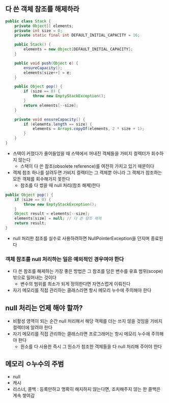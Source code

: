 ## 다 쓴 객체 참조를 해제하라

```java
public class Stack {
    private Object[] elements;
    private int size = 0;
    private static final int DEFAULT_INITIAL_CAPACITY = 16;

    public Stack() {
        elements = new Object[DEFAULT_INITIAL_CAPACITY];
    }

    public void push(Object e) {
        ensureCapacity();
        elements[size++] = e;
    }

    public Object pop() {
        if (size == 0) {
            throw new EmptyStackException();
        }
        return elements[--size];
    }

    private void ensureCapacity() {
        if (elements.length == size) {
            elements = Arrays.copyOf(elements, 2 * size + 1);
        }
    }
}
```

- 스택이 커졌다가 줄어들었을 때 스택에서 꺼내진 객체들을 가비지 컬렉터가 회수하지 않는다
  - 스택이 다 쓴 참조(obsolete reference)를 여전히 가지고 있기 때문이다
- 객체 참조 하나를 살려두면 가비지 컬렉터는 그 객체뿐 아니라 그 객체가 참조하는 모든 객체를 회수해가지 못한다
  - 참조를 다 썼을 때 null 처리(참조 해제)한다

```java
public Object pop() {
    if (size == 0) {
        throw new EmptyStackException();
    }
    Object result = elements[--size];
    elements[size] = null; // 다 쓴 참조 해제
    return result;
}
```

- null 처리한 참조를 실수로 사용하려하면 NullPointerException을 던지며 종료된다

### 객체 참조를 null 처리하는 일은 예외적인 경우여야 한다

- 다 쓴 참조를 해제하는 가장 좋은 방법은 그 참조를 담은 변수를 유효 범위(scope) 밖으로 밀어내는 것이다
  - 변수의 범위를 최소가 되게 정의한다면 자연스럽게 이뤄진다
- 자기 메모리를 직접 관리하는 클래스라면 항시 메모리 누수에 주의해야 한다

## null 처리는 언제 해야 할까?

- 비활성 영역이 되는 순간 null 처리해서 해당 객체를 더는 쓰지 않을 것임을 가비지 컬렉터에 알려야 한다
- 자기 메모리를 직접 관리하는 클래스라면 프로그래머는 항시 메모리 누수에 주의해야 한다
  - 원소를 다 사용한 즉시 그 원소가 참조한 객체들을 다 null 처리해 주어야 한다

## 메모리 ㅇ누수의 주범

- null
- 캐시
- 리스너, 콜백 : 등록만하고 명확히 해지하지 않는다면, 조치해주지 않는 한 콜백은 계속 쌓여감
